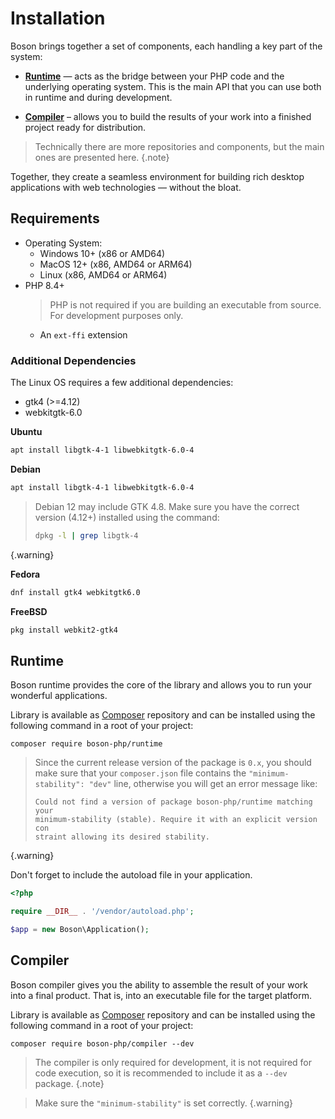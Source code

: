 # Installation

Boson brings together a set of components, each handling a key part of the system:

- [**Runtime**](https://github.com/boson-php/runtime) — acts as the bridge
  between your PHP code and the underlying operating system. This is the main
  API that you can use both in runtime and during development.

- [**Compiler**](https://github.com/boson-php/compiler) – allows you to build
  the results of your work into a finished project ready for distribution.

> Technically there are more repositories and components, but the main ones
> are presented here.
{.note}

Together, they create a seamless environment for building rich desktop
applications with web technologies — without the bloat.

## Requirements

- Operating System:
  - Windows 10+ (x86 or AMD64)
  - MacOS 12+ (x86, AMD64 or ARM64)
  - Linux (x86, AMD64 or ARM64)
- PHP 8.4+
  > PHP is not required if you are building an executable 
  > from source. For development purposes only.
  - An `ext-ffi` extension

### Additional Dependencies

The Linux OS requires a few additional dependencies:
- gtk4 (>=4.12)
- webkitgtk-6.0

**Ubuntu**

```bash
apt install libgtk-4-1 libwebkitgtk-6.0-4
```

**Debian**

```bash
apt install libgtk-4-1 libwebkitgtk-6.0-4
```

> Debian 12 may include GTK 4.8. Make sure you have the correct 
> version (4.12+) installed using the command:
> ```bash
> dpkg -l | grep libgtk-4
> ```
{.warning}

**Fedora**

```bash
dnf install gtk4 webkitgtk6.0
```

**FreeBSD**

```bash
pkg install webkit2-gtk4
```

## Runtime

Boson runtime provides the core of the library and allows you to
run your wonderful applications.

Library is available as [Composer](https://getcomposer.org/doc/) repository and
can be installed using the following command in a root of your project:

```shell
composer require boson-php/runtime
```

> Since the current release version of the package is `0.x`, you 
> should make sure that your `composer.json` file contains the 
> `"minimum-stability": "dev"` line, otherwise you will get an 
> error message like:
> ```
> Could not find a version of package boson-php/runtime matching your 
> minimum-stability (stable). Require it with an explicit version con
> straint allowing its desired stability.
> ```
{.warning}

Don't forget to include the autoload file in your application.

```php
<?php

require __DIR__ . '/vendor/autoload.php';

$app = new Boson\Application();
```

## Compiler

Boson compiler gives you the ability to assemble the result of your work into
a final product. That is, into an executable file for the target platform.

Library is available as [Composer](https://getcomposer.org/doc/) repository and
can be installed using the following command in a root of your project:

```shell
composer require boson-php/compiler --dev
```

> The compiler is only required for development, it is not required for code 
> execution, so it is recommended to include it as a `--dev` package.
{.note}

> Make sure the `"minimum-stability"` is set correctly.
{.warning}
